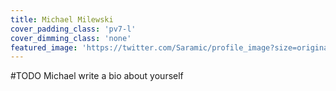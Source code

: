 ```yaml
---
title: Michael Milewski
cover_padding_class: 'pv7-l'
cover_dimming_class: 'none'
featured_image: 'https://twitter.com/Saramic/profile_image?size=original'
---
```


#TODO Michael write a bio about yourself